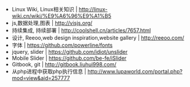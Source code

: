 * Linux Wiki, Linux相关知识 | <http://linux-wiki.cn/wiki/%E9%A6%96%E9%A1%B5>
* js,数据处理,图表 | <http://visjs.org/>
* 持续集成, 持续部署 | <http://coolshell.cn/articles/7657.html>
* 设计, Reeoo,web design inspiration,website gallery | <http://reeoo.com/>
* 字体 | <https://github.com/powerline/fonts>
* jquery, slider | <https://github.com/idiot/unslider>
* Mobile Slider | <https://github.com/be-fe/iSlider>
* Gitbook, git | <http://gitbook.liuhui998.com/>
* 从php进程中获取php执行信息 | <http://www.lupaworld.com/portal.php?mod=view&aid=257777>
